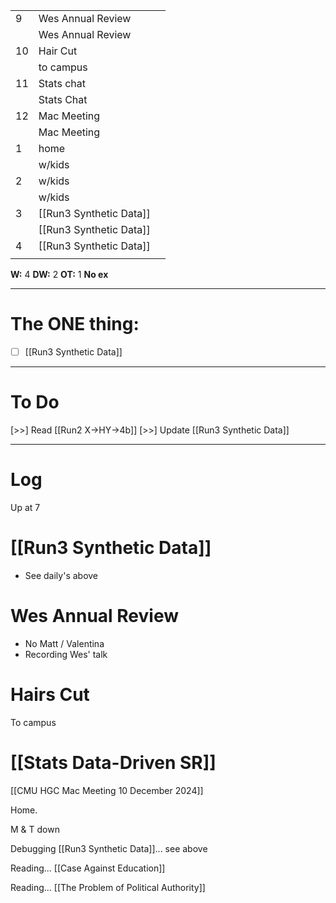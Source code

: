 
|     |                         |     |
| --- | ----------------------- | --- |
| 9   | Wes Annual Review       |     |
|     | Wes Annual Review       |     |
| 10  | Hair Cut                |     |
|     | to campus               |     |
| 11  | Stats chat              |     |
|     | Stats Chat              |     |
| 12  | Mac Meeting             |     |
|     | Mac Meeting             |     |
| 1   | home                    |     |
|     | w/kids                  |     |
| 2   | w/kids                  |     |
|     | w/kids                  |     |
| 3   | [[Run3 Synthetic Data]] |     |
|     | [[Run3 Synthetic Data]] |     |
| 4   | [[Run3 Synthetic Data]] |     |
|     |                         |     |

**W:** 4 
**DW:** 2
**OT:** 1
 **No ex**

---
# The ONE thing: 
- [ ] [[Run3 Synthetic Data]]

---
# To Do

 [>>] Read [[Run2 X->HY->4b]]
 [>>] Update [[Run3 Synthetic Data]]

---

# Log

Up at 7

# [[Run3 Synthetic Data]]
- See daily's above

# Wes Annual Review
- No Matt / Valentina
- Recording Wes' talk

# Hairs Cut

To campus

# [[Stats Data-Driven SR]]


[[CMU HGC Mac Meeting 10 December 2024]]

Home. 

M & T down 

Debugging [[Run3 Synthetic Data]]... see above

Reading... [[Case Against Education]]

Reading... [[The Problem of Political Authority]]
